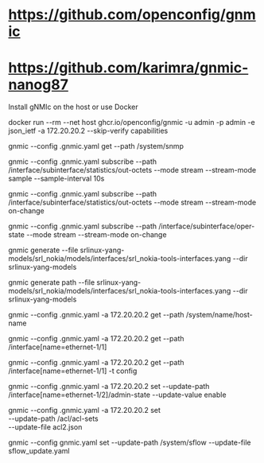 

# https://github.com/openconfig/gnmic
# https://github.com/karimra/gnmic-nanog87

Install gNMIc on the host or use Docker

docker run --rm --net host ghcr.io/openconfig/gnmic -u admin -p admin -e json_ietf -a 172.20.20.2 --skip-verify capabilities

gnmic --config .gnmic.yaml get --path /system/snmp

gnmic --config .gnmic.yaml subscribe --path /interface/subinterface/statistics/out-octets --mode stream --stream-mode sample --sample-interval 10s

gnmic --config .gnmic.yaml subscribe --path /interface/subinterface/statistics/out-octets --mode stream --stream-mode on-change

gnmic --config .gnmic.yaml subscribe --path /interface/subinterface/oper-state --mode stream --stream-mode on-change

gnmic generate --file  srlinux-yang-models/srl_nokia/models/interfaces/srl_nokia-tools-interfaces.yang --dir srlinux-yang-models

gnmic generate path --file  srlinux-yang-models/srl_nokia/models/interfaces/srl_nokia-tools-interfaces.yang --dir srlinux-yang-models



gnmic --config .gnmic.yaml -a 172.20.20.2 get --path /system/name/host-name

gnmic --config .gnmic.yaml -a 172.20.20.2 get --path /interface[name=ethernet-1/1]

gnmic --config .gnmic.yaml -a 172.20.20.2 get --path /interface[name=ethernet-1/1] -t config

gnmic --config .gnmic.yaml -a 172.20.20.2 set --update-path /interface[name=ethernet-1/2]/admin-state --update-value enable

gnmic --config .gnmic.yaml -a 172.20.20.2 set \
--update-path /acl/acl-sets \
--update-file acl2.json

gnmic --config gnmic.yaml set --update-path /system/sflow --update-file sflow_update.yaml

